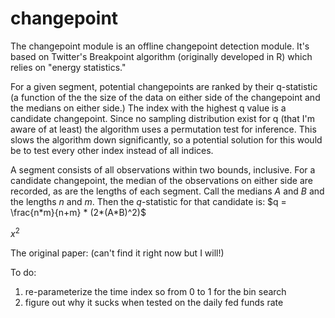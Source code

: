 # changepoint

The changepoint module is an offline changepoint detection module. It's based on Twitter's Breakpoint algorithm (originally developed in R) which relies on "energy statistics." 

For a given segment, potential changepoints are ranked by their q-statistic (a function of the the size of the data on either side of the changepoint and the medians on either side.) The index with the highest q value is a candidate changepoint. Since no sampling distribution exist for q (that I'm aware of at least) the algorithm uses a permutation test for inference. This slows the algorithm down significantly, so a potential solution for this would be to test every other index instead of all indices.

A segment consists of all observations within two bounds, inclusive. For a candidate changepoint, the median of the observations on either side are recorded, as are the lengths of each segment. Call the medians $A$ and $B$ and the lengths $n$ and $m$. Then the $q$-statistic for that candidate is:
$q = \frac{n*m}{n+m} * (2*(A*B)^2)$ 


$x^2$

The original paper: 
(can't find it right now but I will!)

To do:
  1) re-parameterize the time index so from 0 to 1 for the bin search
  2) figure out why it sucks when tested on the daily fed funds rate
